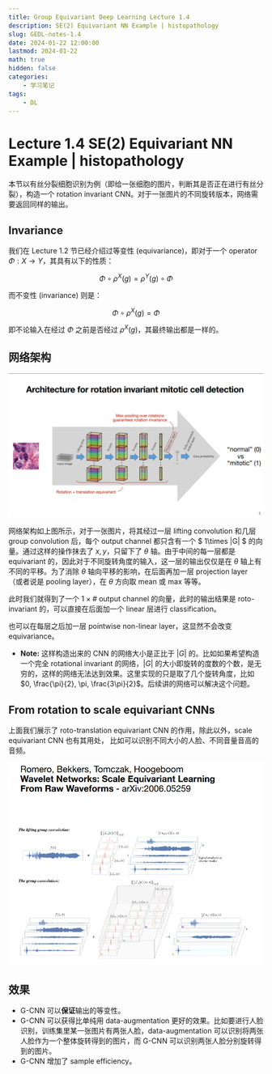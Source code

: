 ```yaml
---
title: Group Equivariant Deep Learning Lecture 1.4
description: SE(2) Equivariant NN Example | histopathology
slug: GEDL-notes-1.4
date: 2024-01-22 12:00:00
lastmod: 2024-01-22
math: true
hidden: false
categories:
    - 学习笔记
tags:
    - DL
---
```


# Lecture 1.4 SE(2) Equivariant NN Example | histopathology

本节以有丝分裂细胞识别为例（即给一张细胞的图片，判断其是否正在进行有丝分裂），构造一个 rotation invariant CNN。对于一张图片的不同旋转版本，网络需要返回同样的输出。

## Invariance

我们在 Lecture 1.2 节已经介绍过等变性 (equivariance)，即对于一个 operator $\Phi: X\rightarrow Y$，其具有以下的性质：

$$\Phi\circ \rho^X(g)=\rho^Y(g)\circ \Phi$$

而不变性 (invariance) 则是：

$$\Phi\circ \rho^X(g)=\Phi$$

即不论输入在经过 $\Phi$ 之前是否经过 $\rho^X(g)$，其最终输出都是一样的。

## 网络架构

![rotation invariant CNN](roto-invar-CNN.png)

网络架构如上图所示，对于一张图片，将其经过一层 lifting convolution 和几层 group convolution 后，每个 output channel 都只含有一个 $ 1\times |G| $ 的向量。通过这样的操作抹去了 $x, y$，只留下了 $\theta$ 轴。由于中间的每一层都是 equivariant 的，因此对于不同旋转角度的输入，这一层的输出仅仅是在 $\theta$ 轴上有不同的平移。为了消除 $\theta$ 轴向平移的影响，在后面再加一层 projection layer （或者说是 pooling layer），在 $\theta$ 方向取 mean 或 max 等等。

此时我们就得到了一个 $1 \times \# \text{ output channel}$ 的向量，此时的输出结果是 roto-invariant 的，可以直接在后面加一个 linear 层进行 classification。

也可以在每层之后加一层 pointwise non-linear layer，这显然不会改变 equivariance。

- **Note:** 这样构造出来的 CNN 的网络大小是正比于 $|G|$ 的。比如如果希望构造一个完全 rotational invariant 的网络，$|G|$ 的大小即旋转的度数的个数，是无穷的，这样的网络无法达到效果。这里实现的只是取了几个旋转角度，比如 $0, \frac{\pi}{2}, \pi, \frac{3\pi}{2}$。后续讲的网络可以解决这个问题。

## From rotation to scale equivariant CNNs

上面我们展示了 roto-translation equivariant CNN 的作用，除此以外，scale equivariant CNN 也有其用处， 比如可以识别不同大小的人脸、不同音量音高的音频。

![对不同频率的音频的识别](scale-invar-CNN.png)

## 效果

- G-CNN 可以**保证**输出的等变性。
- G-CNN 可以获得比单纯用 data-augmentation 更好的效果。比如要进行人脸识别，训练集里某一张图片有两张人脸，data-augmentation 可以识别将两张人脸作为一个整体旋转得到的图片，而 G-CNN 可以识别两张人脸分别旋转得到的图片。
- G-CNN 增加了 sample efficiency。